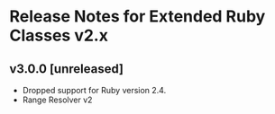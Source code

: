 # Release Notes for Extended Ruby Classes v2.x

## v3.0.0 [unreleased]

- Dropped support for Ruby version 2.4.
- Range Resolver v2
